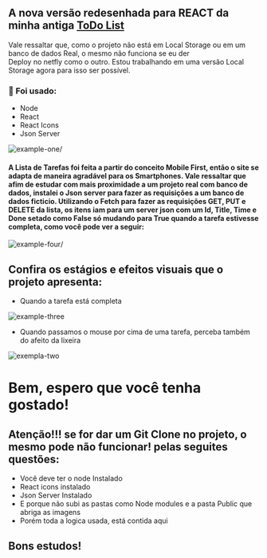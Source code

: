 ## A nova versão redesenhada para REACT da minha antiga [ToDo List](https://https://todo-g.netlify.app)
Vale ressaltar que, como o projeto não está em Local Storage ou em um banco de dados Real, o mesmo não funciona se eu der  
Deploy no netfly como o outro. Estou trabalhando em uma versão Local Storage agora para isso ser possível.
### 🔨 Foi usado:
- Node
- React 
- React Icons
- Json Server


![example-one](https://user-images.githubusercontent.com/29557719/188645138-300bc5a2-43aa-449e-b6c5-e5a6f2c30b8d.jpeg)/


#### A Lista de Tarefas foi feita a partir do conceito Mobile First, então o site se adapta de maneira agradável para os Smartphones. Vale ressaltar que afim de estudar com mais proximidade a um projeto real com banco de dados, instalei o Json server para fazer as requisições a um banco de dados ficticio. Utilizando o Fetch para fazer as requisições GET, PUT e DELETE da lista, os itens iam para um server json com um Id, Title, Time e Done setado como False só mudando para True quando a tarefa estivesse completa, como você pode ver a seguir: 

![example-four](https://user-images.githubusercontent.com/29557719/188647859-af5403bf-2aab-450c-8a9a-34f3da0d9e3a.jpeg)/


## Confira os estágios e efeitos visuais que o projeto apresenta:
- Quando a tarefa está completa

![example-three](https://user-images.githubusercontent.com/29557719/188649270-91a017a4-72e2-4b0f-a202-0cef9f5d98a2.jpeg)

- Quando passamos o mouse por cima de uma tarefa, perceba também do afeito da lixeira

![exempla-two](https://user-images.githubusercontent.com/29557719/188649721-462d2a45-89e7-4b64-a838-77369576e269.jpeg)

<h1>Bem, espero que você tenha gostado!</h1>
<h2>Atenção!!! se for dar um Git Clone no projeto, o mesmo pode não funcionar! pelas seguites questões:</h2>

- Você deve ter o node Instalado
- React icons instalado
- Json Server Instalado 
- E porque não subi as pastas como Node modules e a pasta Public que abriga as imagens
- Porém toda a logica usada, está contida aqui
<h2>Bons estudos!</h2>


